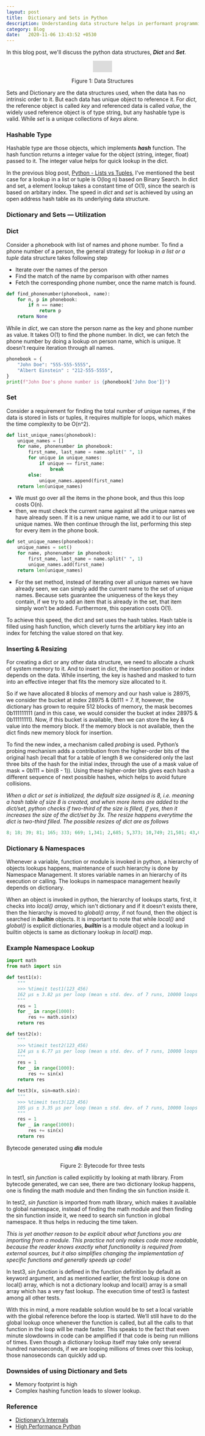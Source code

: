 ```yaml
---
layout: post
title:  Dictionary and Sets in Python
description: Understanding data structure helps in performant programming!
category: Blog
date:   2020-11-06 13:43:52 +0530
---
```

In this blog post, we'll discuss the python data structures, ***Dict*** and ***Set***.


<center>
<img src="{{site.url}}/assets/images/dicts_sets/front-ds.png" class="post-body" style="zoom: 5%; background-color:#DCDCDC;" width="1000" height="600"/><br>
<p>Figure 1:  Data Structures</p>
</center>

Sets and Dictionary are the data structures used, when the data has no intrinsic order to it. But each data has unique object to reference it. For *dict*, the reference object is called *key* and referenced data is called *value*, the widely used reference object is of type string, but any hashable type is valid. While *set* is a unique collections of *keys* alone. 

### Hashable Type

Hashable type are those objects, which implements *__hash__* function. The hash function returns a integer value for the object (string, integer, float) passed to it. The integer value helps for quick lookup in the dict.

In the previous blog post, [Python - Lists vs Tuples](https://mayur-ds.medium.com/python-lists-and-tuples-760d45ebeaa8), I've mentioned the best case for a lookup in a list or tuple is O(log n) based on Binary Search. In dict and set, a element lookup takes a constant time of O(1), since the search is based on arbitary index. The speed in *dict* and *set* is achieved by using an open address hash table as its underlying data structure.


### Dictionary and Sets — Utilization

### Dict

Consider a phonebook with list of names and phone number. To find a phone number of a person, the general strategy for lookup in *a list or a tuple* data structure takes following step

*  Iterate over the names of the person
*  Find the match of the name by comparison with other names
*  Fetch the corresponding phone number, once the name match is found.

```python
def find_phonenumber(phonebook, name):
    for n, p in phonebook:
        if n == name:
            return p
    return None
```

While in *dict*, we can store the person name as the key and phone number as value. It takes O(1) to find the phone number. In dict, we can fetch the phone number by doing a lookup on person name, which is unique. It doesn't require iteration through all names.

```python
phonebook = {
    "John Doe": "555-555-5555",
    "Albert Einstein" : "212-555-5555",
}
print(f"John Doe's phone number is {phonebook['John Doe']}")
```

### Set

Consider a requirement for finding the total number of unique names, if the data is stored in lists or tuples, it requires multiple for loops, which makes the time complexity to be O(n^2). 

```python
def list_unique_names(phonebook):
    unique_names = []
    for name, phonenumber in phonebook: 
        first_name, last_name = name.split(" ", 1)
        for unique in unique_names: 
            if unique == first_name:
                break
        else:
            unique_names.append(first_name)
    return len(unique_names)
```

* We must go over all the items in the phone book, and thus this loop costs O(n).
* then, we must check the current name against all the unique names we have already seen. If it is a new unique name, we add it to our list of unique names. We then continue through the list, performing this step for every item in the phone book.

```python
def set_unique_names(phonebook):
	unique_names = set()
    for name, phonenumber in phonebook: 
        first_name, last_name = name.split(" ", 1)
        unique_names.add(first_name) 
    return len(unique_names)
```

* For the set method, instead of iterating over all unique names we have already seen, we can simply add the current name to the set of unique names. Because sets guarantee the uniqueness of the keys they contain, if we try to add an item that is already in the set, that item simply won’t be added. Furthermore, this operation costs O(1).

To achieve this speed, the dict and set uses the hash tables. Hash table is filled using hash function, which cleverly turns the arbitiary key into an index for fetching the value stored on that key.

### Inserting & Resizing

For creating a dict or any other data structure, we need to allocate a chunk of system memory to it. And to insert in dict, the insertion position or index depends on the data. While inserting, the key is hashed and masked to turn into an effective integer that fits the memory size allocated to it.

So if we have allocated 8 blocks of memory and our hash value is 28975, we consider the bucket at index 28975 & 0b111 = 7. If, however, the dictionary has grown to require 512 blocks of memory, the mask becomes 0b111111111 (and in this case, we would consider the bucket at index 28975 & 0b11111111). Now, if this bucket is available, then we can store the key & value into the memory block. If the memory block is not available, then the dict finds new memory block for insertion.

To find the new index, a mechanism called *probing* is used. Python’s probing mechanism adds a contribution from the higher-order bits of the original hash (recall that for a table of length 8 we considered only the last three bits of the hash for the initial index, through the use of a mask value of mask = 0b111 = bin(8 - 1)). Using these higher-order bits gives each hash a different sequence of next possible hashes, which helps to avoid future collisions.

*When a dict or set is initialized, the default size assigned is 8, i.e. meaning a hash table of size 8 is created, and when more items are added to the dict/set, python checks if two-third of the size is filled, if yes, then it increases the size of the dict/set by 3x. The resize happens everytime the dict is two-third filled. The possible resizes of dict are as follows*

```python
8; 18; 39; 81; 165; 333; 669; 1,341; 2,685; 5,373; 10,749; 21,501; 43,005; …
```

### Dictionary & Namespaces

Whenever a variable, function or module is invoked in python, a hierarchy of objects lookups happens, maintenance of such hierarchy is done by Namespace Management. It stores variable names in an hierarchy of its execution or calling. The lookups in namespace management heavily depends on dictionary.

When an object is invoked in python, the hierarchy of lookups starts, first, it checks into *local() array*, which isn't dictionary and if it doesn't exists there, then the hierarchy is moved to *global() array*, if not found, then the object is searched in *__builtin__* objects. It is important to note that while *local()* and *global()* is explicit dictionaries, *__builtin__* is a module object and a lookup in builtin objects is same as dictionary lookup in *local() map*.

### Example Namespace Lookup

```python
import math
from math import sin

def test1(x):
    """
    >>> %timeit test1(123_456)
    162 µs ± 3.82 µs per loop (mean ± std. dev. of 7 runs, 10000 loops each)
    """
    res = 1
    for _ in range(1000):
        res += math.sin(x)
    return res

def test2(x):
    """
    >>> %timeit test2(123_456)
    124 µs ± 6.77 µs per loop (mean ± std. dev. of 7 runs, 10000 loops each)
    """
    res = 1
    for _ in range(1000):
        res += sin(x)
    return res

def test3(x, sin=math.sin):
    """
    >>> %timeit test3(123_456)
    105 µs ± 3.35 µs per loop (mean ± std. dev. of 7 runs, 10000 loops each)
    """
    res = 1
    for _ in range(1000):
        res += sin(x)
    return res
```

Bytecode generated using ***dis*** module

<center>
<img src="{{site.url}}/assets/images/dicts_sets/dicts_sets.png" class="post-body" style="zoom: 5%; background-color:#DCDCDC;" /><br>
<p>Figure 2: Bytecode for three tests</p>
</center>

In test1, *sin function* is   called explicitly by looking at math library. From bytecode generated, we can see, there are two dictionary lookup happens, one is finding the math module and then finding the sin function inside it.

In test2, *sin function* is imported from math library, which makes it available to global namespace, instead of  finding the math module and then finding the sin function inside it, we need to search sin function in global namespace. It thus helps in reducing the time taken.

*This is yet another reason to be explicit about what functions you are importing from a module. This practice not only makes code more readable, because the reader knows exactly what functionality is required from external sources, but it also simplifies changing the implementation of specific functions and generally speeds up code!*

In test3, *sin function* is defined in the function definition by default as keyword argument, and as mentioned earlier, the first lookup is done on local() array, which is not a dictionary lookup and local() array is a small array which has a very fast lookup. The execution time of test3 is fastest among all other tests.

With this in mind, a more readable solution would be to set a local variable with the global reference before the loop is started. We’ll still have to do the global lookup once whenever the function is called, but all the calls to that function in the loop will be made faster. This speaks to the fact that even minute slowdowns in code can be amplified if that code is being run millions of times. Even though a dictionary lookup itself may take only several hundred nanoseconds, if we are looping millions of times over this lookup, those nanoseconds can quickly add up.

### Downsides of using Dictionary and Sets

* Memory footprint is high
* Complex hashing function leads to slower lookup.

### Reference

* [Dictionary’s Internals](https://www.freecodecamp.org/news/exploring-python-internals-the-dictionary-a32c14e73efa/)
* [High Performance Python](https://www.oreilly.com/library/view/high-performance-python/9781449361747/)

